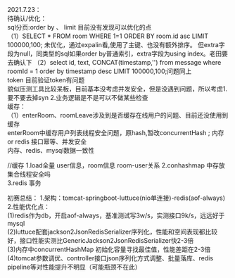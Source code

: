  2021.7.23：  
 待确认/优化：  
 sql分页:order by 、 limit  目前没有发现可以优化的点  
 （1）SELECT * FROM room WHERE 1=1 ORDER BY room.id asc LIMIT 100000,100; 未优化，通过expalin看,使用了主键、也没有额外排序。
  但extra字段为null，同类型的sql如果order by普通索引，extra字段为using index。老田要去确认下
 （2）select id, text, CONCAT(timestamp,'') from message where roomId = 1 order by timestamp desc LIMIT 100000,100;问题同上  
 token 目前验证token有问题  
 貌似压测工具比较呆板，目前基本没考虑并发安全，但是没遇到问题，所以考虑1.要不要去掉syn 2.业务逻辑是不是可以不做某些检查    
 缓存：  
 （1）enterRoom、roomLeave涉及到是否缓存在线用户的问题、目前还没使用到缓存    
 enterRoom中缓存用户列表线程安全问题，原hash,暂改concurrentHash ; 内存or redis
 接口幂等、并发安全  
 内存、redis、mysql数据一致性  


//缓存
1.load全量 user信息，room信息   room-user关系
2.conhashmap 中存放集合线程安全吗  
3.redis 事务  

初赛总结：
1.架构：tomcat-springboot-luttuce(nio单连接)-redis(aof-always)  
2.性能优化点：  
(1)redis作为db，开启aof-always，基准测试写3w/s，实测接口9k/s，远远好于mysql  
(2)luttuce配套jackson2JsonRedisSerializer序列化，性能和空间表现都比较好，接口性能实测比GenericJackson2JsonRedisSerializer快2-3倍  
(3)内存中concurrentHashMap 初始化容量寻找最佳值，性能差距在2-3倍  
(4)tomcat参数调优、controller接口json序列化方式调整、批量落库、redis pipeline等对性能提升不明显（可能瓶颈不在此）